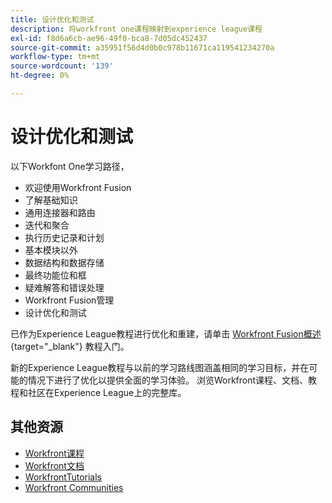 ```yaml
---
title: 设计优化和测试
description: 将workfront one课程映射到experience league课程
exl-id: f8d6a6cb-ae96-49f0-bca8-7d05dc452437
source-git-commit: a35951f56d4d0b0c978b11671ca119541234270a
workflow-type: tm+mt
source-wordcount: '139'
ht-degree: 0%

---
```


# 设计优化和测试

以下Workfont One学习路径，

* 欢迎使用Workfront Fusion
* 了解基础知识
* 通用连接器和路由
* 迭代和聚合
* 执行历史记录和计划
* 基本模块以外
* 数据结构和数据存储
* 最终功能位和框
* 疑难解答和错误处理
* Workfront Fusion管理
* 设计优化和测试

已作为Experience League教程进行优化和重建，请单击 [Workfront Fusion概述](https://experienceleague.adobe.com/docs/workfront-learn/tutorials-workfront/fusion/welcome-to-workfront-fusion/workfront-fusion-overview.html?lang=en){target="_blank"} 教程入门。

新的Experience League教程与以前的学习路线图涵盖相同的学习目标，并在可能的情况下进行了优化以提供全面的学习体验。  浏览Workfront课程、文档、教程和社区在Experience League上的完整库。

## 其他资源

* [Workfront课程](https://experienceleague.adobe.com/?lang=en&amp;Solution=Workfront#courses)
* [Workfront文档](https://experienceleague.adobe.com/docs/workfront.html)
* [WorkfrontTutorials](https://experienceleague.adobe.com/docs/workfront-learn/tutorials-workfront/home.html)
* [Workfront Communities](https://experienceleaguecommunities.adobe.com/t5/workfront/ct-p/workfront)
